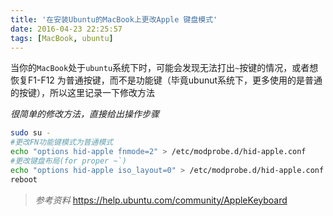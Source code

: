 ```yaml
---
title: '在安装Ubuntu的MacBook上更改Apple 键盘模式'
date: 2016-04-23 22:25:57
tags: [MacBook, ubuntu]
---
```

  当你的`MacBook`处于`ubuntu`系统下时，可能会发现无法打出`~`按键的情况，或者想恢复F1-F12
为普通按键，而不是功能键（毕竟ubunut系统下，更多使用的是普通的按键），所以这里记录一下修改方法

<!-- more -->

*很简单的修改方法，直接给出操作步骤*

```bash
sudo su -
#更改FN功能键模式为普通模式
echo "options hid-apple fnmode=2" > /etc/modprobe.d/hid-apple.conf
#更改键盘布局(for proper ~`)
echo "options hid-apple iso_layout=0" > /etc/modprobe.d/hid-apple.conf
reboot
```

>*参考资料*
>https://help.ubuntu.com/community/AppleKeyboard
